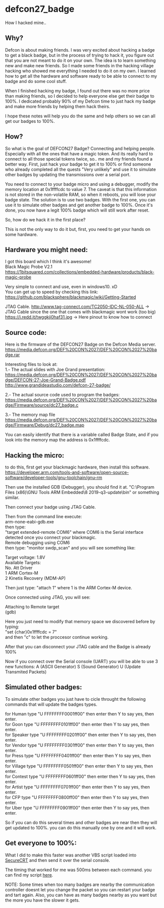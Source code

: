 # defcon27_badge
How I hacked mine..

Why?   
-----------------------------------  
Defcon is about making friends. I was very excited about hacking a badge to get a black badge, but in the process of trying to hack it, you figure out that you are not meant to do it on your own. The idea is to learn something new and make new friends. So I made some friends in the hacking village hacking who showed me everything I needed to do it on my own. I learned how to get all the hardware and software ready to be able to connect to my badge and do some cool stuff.   

When I finished hacking my badge, I found out there was no more price than making friends, so I decided to help everyone else get their badge to 100%. I dedicated probably 90% of my Defcon time to just hack my badge and make more friends by helping them hack theirs.    

I hope these notes will help you do the same and help others so we can all get our badges to 100%.   

How?   
-----------------------------------  
So what is the goal of DEFCON27 Badge? Connecting and helping people. Especially with all the ones that have a magic token. And its really hard to connect to all those special tokens twice, so.. me and my friends found a better way. First, just hack your badge to get it to 100% or find someone who already completed all the quests "Very unlikely" and use it to simulate other badges by updating the transmissions over a serial port.   

You need to connect to your badge micro and using a debugger, modify the memory location at 0x1ffffcdc to value 7. The caveat is that this information is not stored in the non-volatile RAM, so when it reboots, you will lose your badge state. The solution is to use two badges. With the first one, you can use it to simulate other badges and get another badge to 100%. Once it's done, you now have a legit 100% badge which will still work after reset.   

So, how do we hack it in the first place?   

This is not the only way to do it but, first, you need to get your hands on some hardware.   

Hardware you might need:
-----------------------------------  
I got this board which I think it's awesome!   
Black Magic Probe V2.1  
https://1bitsquared.com/collections/embedded-hardware/products/black-magic-probe   

Very simple to connect and use, even in windows10. xD   
You can get up to speed by checking this link:  
https://github.com/blacksphere/blackmagic/wiki/Getting-Started   

JTAG Cable.
http://www.tag-connect.com/TC2050-IDC-NL-050-ALL -> JTAG Cable since the one that comes with blackmagic wont work (too big)  
https://i.redd.it/twggkji0haf31.jpg -> Here pinout to know how to connect  

Source code:
----------------------------------- 
Here is the firmware of the DEFCON27 Badge on the Defcon Media server.   
https://media.defcon.org/DEF%20CON%2027/DEF%20CON%2027%20badge.rar  

Interesting files to look at:   
1.- The actual slides with Joe Grand presentation:    
 https://media.defcon.org/DEF%20CON%2027/DEF%20CON%2027%20badge/DEFCON-27-Joe-Grand-Badge.pdf  
 http://www.grandideastudio.com/defcon-27-badge/  

2.- The actual source code used to program the badges:  
https://media.defcon.org/DEF%20CON%2027/DEF%20CON%2027%20badge/Firmware/source/dc27_badge.c  

3.- The memory map file  
https://media.defcon.org/DEF%20CON%2027/DEF%20CON%2027%20badge/Firmware/Debug/dc27_badge.map  

You can easily identify that there is a variable called Badge State, and if you look into the memory map the address is 0x1ffffcdc.  

Hacking the micro:
----------------------------------- 
to do this, first get your blackmagic hardware, then install this software.   
https://developer.arm.com/tools-and-software/open-source-software/developer-tools/gnu-toolchain/gnu-rm  

Then use the installed GDB (Debugger), you should find it at. "C:\Program Files (x86)\GNU Tools ARM Embedded\8 2019-q3-update\bin\" or something similar.   

Then connect your badge using JTAG Cable. 

Then from the command line execute:  
arm-none-eabi-gdb.exe  
then type:   
"target  extended-remote COM6" where COM6 is the Serial interface detected once you connect your blackmagic.  
Remote debugging using COM6  
then type: "monitor swdp_scan" and you will see something like:  

Target voltage: 1.8V  
Available Targets:  
No. Att Driver  
 1      ARM Cortex-M  
 2      Kinetis Recovery (MDM-AP)  

Then just type: "attach 1" where 1 is the ARM Cortex-M device.   

Once connected using JTAG, you will see:  

Attaching to Remote target  
(gdb)  

Here you just need to modify that memory space we discovered before by typing:  
"set {char}0x1ffffcdc = 7"  
and then "c" to let the proccesor continue working.   

After that you can disconnect your JTAG cable and the Badge is already 100%   

Now if you connect over the Serial console (UART) you will be able to use 3 new functions: 
A (ASCII Generator)
S (Sound Generator)
U (Update Transmited Packets)

Simulated other badges:
----------------------------------- 
To simulate other badges you just have to cicle throught the following commands that will update the badges types.   

for Human type "U FFFFFFFF0001ff00" then enter then Y to say yes, then enter.   
for Goon type "U FFFFFFFF0101ff00" then enter then Y to say yes, then enter.   
for Speaker type "U FFFFFFFF0201ff00" then enter then Y to say yes, then enter.   
for Vendor type "U FFFFFFFF0301ff00" then enter then Y to say yes, then enter.  
for Press type "U FFFFFFFF0401ff00" then enter then Y to say yes, then enter.  
for Village type "U FFFFFFFF0501ff00" then enter then Y to say yes, then enter.  
for Contest type "U FFFFFFFF0601ff00" then enter then Y to say yes, then enter.  
for Artist type "U FFFFFFFF0701ff00" then enter then Y to say yes, then enter.  
for CFP type "U FFFFFFFF0800ff00" then enter then Y to say yes, then enter.  
for Uber type "U FFFFFFFF0901ff00" then enter then Y to say yes, then enter.  

So if you can do this several times and other badges are near then they will get updated to 100%.  you can do this manually one by one and it will work.

Get everyone to 100%:
----------------------------------- 
What I did to make this faster was another VBS script loaded into [SecureCRT](https://www.vandyke.com/products/securecrt/) and then send it over the serial console.  

The timing that worked for me was 500ms between each command. you can find my script [here](https://github.com/japd06/defcon27_badge/blob/master/CompleateALL.vbs).  

NOTE: Some times when too many badges are nearby the communication controller doesnt let you change the packet so you can restart your badge and tart again. Also, you can have as many badges nearby as you want but the more you have the slower it gets. 
